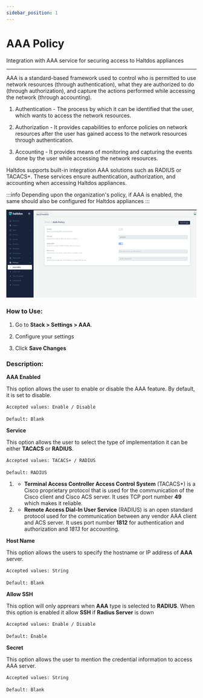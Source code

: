 ```yaml
---
sidebar_position: 1
---
```


# AAA Policy

Integration with AAA service for securing access to Haltdos appliances

---

AAA is a standard-based framework used to control who is permitted to use network resources (through authentication), what they are authorized to do (through authorization), and capture the actions performed while accessing the network (through accounting).

1. Authentication - The process by which it can be identified that the user, which wants to access the network resources.

2. Authorization - It provides capabilities to enforce policies on network resources after the user has gained access to the network resources through authentication.

3. Accounting - It provides means of monitoring and capturing the events done by the user while accessing the network resources.

Haltdos supports built-in integration AAA solutions such as RADIUS or TACACS+. These services ensure authentication, authorization, and accounting when accessing Haltdos appliances.

:::info
Depending upon the organization's policy, if AAA is enabled, the same should also be configured for Haltdos appliances
:::

![aaa_policy](/img/platform/v7/docs/aaa_policy_newui.png)

### How to Use:

1. Go to **Stack > Settings > AAA**.

2. Configure your settings

3. Click **Save Changes**

### Description:

**AAA Enabled**

This option allows the user to enable or disable the AAA feature. By default, it is set to disable.

    Accepted values: Enable / Disable

    Default: Blank 

**Service**

This option allows the user to select the type of implementation it can be either **TACACS** or **RADIUS**.

    Accepted values: TACACS+ / RADIUS

    Default: RADIUS 

1. - **Terminal Access Controller Access Control System** (TACACS+) is a Cisco proprietary protocol that is used for the communication of the Cisco client and Cisco ACS server. It uses TCP port number **49** which makes it reliable.

2. - **Remote Access Dial-In User Service** (RADIUS) is an open standard protocol used for the communication between any vendor AAA client and ACS server. It uses port number **1812** for authentication and authorization and *1813* for accounting.

**Host Name**

This option allows the users to specify the hostname or IP address of **AAA** server.

    Accepted values: String

    Default: Blank 

**Allow SSH**

This option will only apprears when **AAA** type is selected to **RADIUS**. When this option is enabled it allow **SSH** if **Radius Server** is down 

    Accepted values: Enable / Disable

    Default: Enable 

**Secret**

This option allows the user to mention the credential information to access AAA server.

    Accepted values: String

    Default: Blank 

